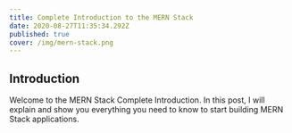 ```yaml
---
title: Complete Introduction to the MERN Stack
date: 2020-08-27T11:35:34.292Z
published: true
cover: /img/mern-stack.png
---
```

## Introduction
Welcome to the MERN Stack Complete Introduction. In this post, I will explain and show you everything you need to know to start building MERN Stack applications. 
